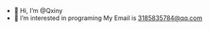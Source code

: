 - 👋 Hi, I’m @Qxiny
- 👀 I’m interested in programing
My Email is 3185835784@qq.com

<!---
Qxiny/Qxiny is a ✨ special ✨ repository because its `README.md` (this file) appears on your GitHub profile.
You can click the Preview link to take a look at your changes.
--->
